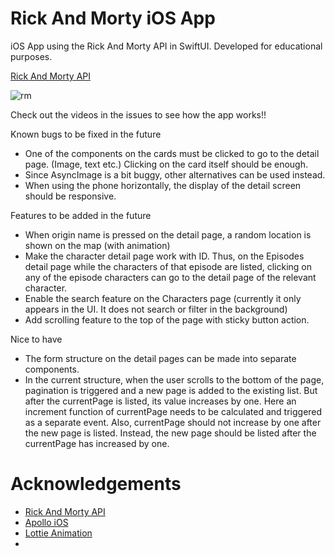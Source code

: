# Rick And Morty iOS App

iOS App using the Rick And Morty API in SwiftUI. Developed for educational purposes.

[Rick And Morty API](https://rickandmortyapi.com) 

![rm](https://user-images.githubusercontent.com/56734989/192112936-29368eb6-b63d-43ac-b750-c0152bfc1683.gif)

Check out the videos in the issues to see how the app works!!

Known bugs to be fixed in the future

- One of the components on the cards must be clicked to go to the detail page. (Image, text etc.) Clicking on the card itself should be enough.
- Since AsyncImage is a bit buggy, other alternatives can be used instead.
- When using the phone horizontally, the display of the detail screen should be responsive.

Features to be added in the future

- When origin name is pressed on the detail page, a random location is shown on the map (with animation)
- Make the character detail page work with ID. Thus, on the Episodes detail page while the characters of that episode are listed,
clicking on any of the episode characters can go to the detail page of the relevant character.
- Enable the search feature on the Characters page (currently it only appears in the UI. It does not search or filter in the background)
- Add scrolling feature to the top of the page with sticky button action.

Nice to have

- The form structure on the detail pages can be made into separate components.
- In the current structure, when the user scrolls to the bottom of the page, pagination is triggered and a new page is added to the existing list.
But after the currentPage is listed, its value increases by one.
Here an increment function of currentPage needs to be calculated and triggered as a separate event.
Also, currentPage should not increase by one after the new page is listed.
Instead, the new page should be listed after the currentPage has increased by one.



# Acknowledgements
- [Rick And Morty API](https://rickandmortyapi.com)
- [Apollo iOS](https://www.apollographql.com)
- [Lottie Animation](https://lottiefiles.com)
- 
